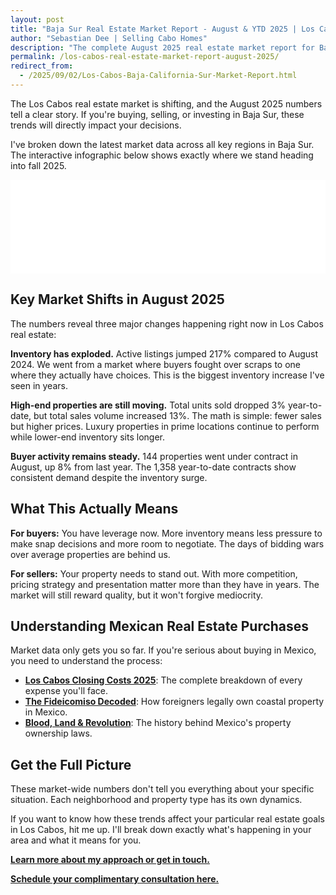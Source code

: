 ```yaml
---
layout: post
title: "Baja Sur Real Estate Market Report - August & YTD 2025 | Los Cabos"
author: "Sebastian Dee | Selling Cabo Homes"
description: "The complete August 2025 real estate market report for Baja Sur, including Los Cabos. Analyze active listings, sales, and prices for Cabo San Lucas, San Jose del Cabo, Todos Santos, East Cape and more."
permalink: /los-cabos-real-estate-market-report-august-2025/
redirect_from:
  - /2025/09/02/Los-Cabos-Baja-California-Sur-Market-Report.html
---
```


The Los Cabos real estate market is shifting, and the August 2025 numbers tell a clear story. If you're buying, selling, or investing in Baja Sur, these trends will directly impact your decisions.

I've broken down the latest market data across all key regions in Baja Sur. The interactive infographic below shows exactly where we stand heading into fall 2025.



<iframe
    id="infographic-iframe"
    src="/August2025Report.html"
    style="width: 100%; border: none; overflow: hidden;"
    scrolling="no"
    title="Baja Sur Real Estate Market Infographic | Los Cabos">
</iframe>
<script>
    window.addEventListener('message', function(event) {
        const iframe = document.getElementById('infographic-iframe');
        if (event.source === iframe.contentWindow && event.data.frameHeight) {
            iframe.style.height = (event.data.frameHeight + 20) + 'px';
        }
    }, false);
</script>

## Key Market Shifts in August 2025

The numbers reveal three major changes happening right now in Los Cabos real estate:

**Inventory has exploded.** Active listings jumped 217% compared to August 2024. We went from a market where buyers fought over scraps to one where they actually have choices. This is the biggest inventory increase I've seen in years.

**High-end properties are still moving.** Total units sold dropped 3% year-to-date, but total sales volume increased 13%. The math is simple: fewer sales but higher prices. Luxury properties in prime locations continue to perform while lower-end inventory sits longer.

**Buyer activity remains steady.** 144 properties went under contract in August, up 8% from last year. The 1,358 year-to-date contracts show consistent demand despite the inventory surge.

## What This Actually Means

**For buyers:** You have leverage now. More inventory means less pressure to make snap decisions and more room to negotiate. The days of bidding wars over average properties are behind us.

**For sellers:** Your property needs to stand out. With more competition, pricing strategy and presentation matter more than they have in years. The market will still reward quality, but it won't forgive mediocrity.

## Understanding Mexican Real Estate Purchases

Market data only gets you so far. If you're serious about buying in Mexico, you need to understand the process:

* **[Los Cabos Closing Costs 2025](/los-cabos-closing-costs/)**: The complete breakdown of every expense you'll face.
* **[The Fideicomiso Decoded](/how-fideicomiso-works-mexico/)**: How foreigners legally own coastal property in Mexico.
* **[Blood, Land & Revolution](/history-of-fideicomiso-mexico-property-law/)**: The history behind Mexico's property ownership laws.

## Get the Full Picture

These market-wide numbers don't tell you everything about your specific situation. Each neighborhood and property type has its own dynamics.

If you want to know how these trends affect your particular real estate goals in Los Cabos, hit me up. I'll break down exactly what's happening in your area and what it means for you.

**<a href="/about/">Learn more about my approach or get in touch.</a>**

**<a href="https://consultation.sellingcabo.homes/" target="_blank">Schedule your complimentary consultation here.</a>**